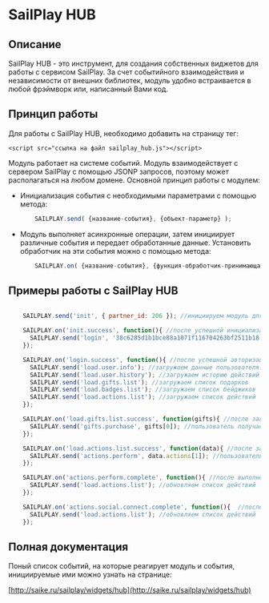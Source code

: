 # SailPlay HUB

## Описание

SailPlay HUB - это инструмент, для создания собственных виджетов для работы с сервисом SailPlay. 
За счет событийного взаимодействия и независимости от внешних библиотек, модуль удобно встраивается в любой фрэймворк или, написанный Вами код.

## Принцип работы

Для работы с SailPlay HUB, необходимо добавить на страницу тег:

    <script src="ссылка на файл sailplay_hub.js"></script>

Модуль работает на системе событий. 
Модуль взаимодействует с сервером SailPlay с помощью JSONP запросов, поэтому может располагаться на любом домене. 
Основной принцип работы с модулем:

*   Инициализация события с необходимыми параметрами с помощью метода:

    ```javascript
        SAILPLAY.send( {название-события}, {объект-параметр} );
    ```

*   Модуль выполняет асинхронные операции, затем инициирует различные события и передает обработанные данные. Установить обработчик на эти события можно с помощью метода:

    ```javascript
        SAILPLAY.on( {название-события}, {функция-обработчик-принимающая-возвращаемый-объект} );
    ```

## Примеры работы с SailPlay HUB

```javascript

    SAILPLAY.send('init', { partner_id: 206 }); //инициируем модуль для партнера с айди = 206

    SAILPLAY.on('init.success', function(){ //после успешной инициализации
      SAILPLAY.send('login', '38c6285d1b1bce88a1071f116704263bf2511b18'); //авторизуем пользователя
    });

    SAILPLAY.on('login.success', function(){ //после успешной авторизации
      SAILPLAY.send('load.user.info'); //загружаем данные пользователя
      SAILPLAY.send('load.user.history'); //загружаем историю действий пользователя
      SAILPLAY.send('load.gifts.list'); //загружаем список подарков
      SAILPLAY.send('load.badges.list'); //загружаем список бейджиков
      SAILPLAY.send('load.actions.list'); //загружаем список действий
    });

    SAILPLAY.on('load.gifts.list.success', function(gifts){ //после загрузки списка подарков
      SAILPLAY.send('gifts.purchase', gifts[0]); //пользователь получает первый подарок из списка
    });

    SAILPLAY.on('load.actions.list.success', function(data){ //после загрузки списка действий
      SAILPLAY.send('actions.perform', data.actions[1]); //пользователь выполняет второе действие из списка
    });

    SAILPLAY.on('actions.perform.complete', function(){ //после выполнения действия
      SAILPLAY.send('load.actions.list'); //обновляем список действий
    });

    SAILPLAY.on('actions.social.connect.complete', function(){  //после привязки социального аккаунта пользователем
      SAILPLAY.send('load.actions.list'); //обновляем список действий
    });

```

## Полная документация

Поный список событий, на которые реагирует модуль и события, инициируемые ими можно узнать на странице:

[http://saike.ru/sailplay/widgets/hub](http://saike.ru/sailplay/widgets/hub)


